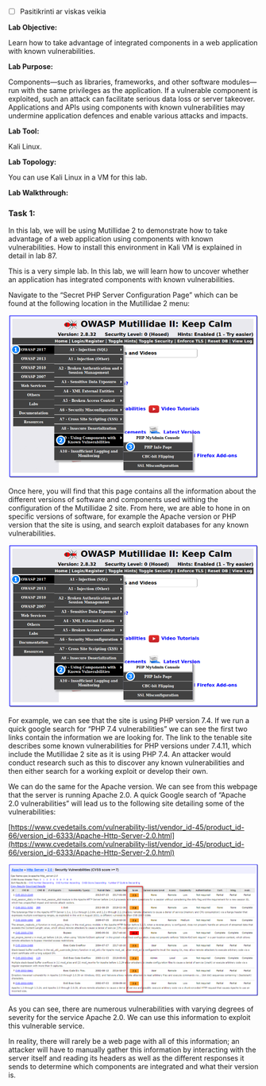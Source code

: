 - [ ] Pasitikrinti ar viskas veikia

**Lab Objective:**

Learn how to take advantage of integrated components in a web application with known vulnerabilities.

**Lab Purpose:**

Components—such as libraries, frameworks, and other software modules—run with the same privileges as the application. If a vulnerable component is exploited, such an attack can facilitate serious data loss or server takeover. Applications and APIs using components with known vulnerabilities may undermine application defences and enable various attacks and impacts.

**Lab Tool:**

Kali Linux.

**Lab Topology:**

You can use Kali Linux in a VM for this lab.

**Lab Walkthrough:**

### Task 1:

In this lab, we will be using Mutillidae 2 to demonstrate how to take advantage of a web application using components with known vulnerabilities. How to install this environment in Kali VM is explained in detail in lab 87.

This is a very simple lab. In this lab, we will learn how to uncover whether an application has integrated components with known vulnerabilities.

Navigate to the “Secret PHP Server Configuration Page” which can be found at the following location in the Mutillidae 2 menu:

![Mutillidae 2](attachements/Mutillidae_2-6.png)

Once here, you will find that this page contains all the information about the different versions of software and components used withing the configuration of the Mutillidae 2 site. From here, we are able to hone in on specific versions of software, for example the Apache version or PHP version that the site is using, and search exploit databases for any known vulnerabilities.

![Mutillidae 2](attachements/Mutillidae_2-6.png)

For example, we can see that the site is using PHP version 7.4. If we run a quick google search for “PHP 7.4 vulnerabilities” we can see the first two links contain the information we are looking for. The link to the tenable site describes some known vulnerabilities for PHP versions under 7.4.11, which include the Mutillidae 2 site as it is using PHP 7.4. An attacker would conduct research such as this to discover any known vulnerabilities and then either search for a working exploit or develop their own.

We can do the same for the Apache version. We can see from this webpage that the server is running Apache 2.0. A quick Google search of “Apache 2.0 vulnerabilities” will lead us to the following site detailing some of the vulnerabilities:

[https://www.cvedetails.com/vulnerability-list/vendor_id-45/product_id-66/version_id-6333/Apache-Http-Server-2.0.html](https://www.cvedetails.com/vulnerability-list/vendor_id-45/product_id-66/version_id-6333/Apache-Http-Server-2.0.html)

![Mutillidae 2](attachements/Mutillidae_2-7.png)

As you can see, there are numerous vulnerabilities with varying degrees of severity for the service Apache 2.0. We can use this information to exploit this vulnerable service.

In reality, there will rarely be a web page with all of this information; an attacker will have to manually gather this information by interacting with the server itself and reading its headers as well as the different responses it sends to determine which components are integrated and what their version is.